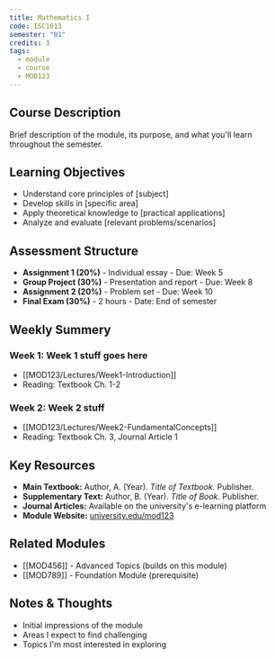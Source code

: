 ```yaml
---
title: Mathematics I
code: ISC1013
semester: "01"
credits: 3
tags:
  - module
  - course
  - MOD123
---
```

## Course Description
Brief description of the module, its purpose, and what you'll learn throughout the semester.
## Learning Objectives
- Understand core principles of [subject]
- Develop skills in [specific area]
- Apply theoretical knowledge to [practical applications]
- Analyze and evaluate [relevant problems/scenarios]
## Assessment Structure
- **Assignment 1 (20%)** - Individual essay - Due: Week 5
- **Group Project (30%)** - Presentation and report - Due: Week 8
- **Assignment 2 (20%)** - Problem set - Due: Week 10
- **Final Exam (30%)** - 2 hours - Date: End of semester
## Weekly Summery
### Week 1: Week 1 stuff goes here
- [[MOD123/Lectures/Week1-Introduction]]
- Reading: Textbook Ch. 1-2
### Week 2: Week 2 stuff
- [[MOD123/Lectures/Week2-FundamentalConcepts]]
- Reading: Textbook Ch. 3, Journal Article 1
## Key Resources
- **Main Textbook:** Author, A. (Year). *Title of Textbook*. Publisher.
- **Supplementary Text:** Author, B. (Year). *Title of Book*. Publisher.
- **Journal Articles:** Available on the university's e-learning platform
- **Module Website:** [university.edu/mod123](https://university.edu/mod123)
## Related Modules
- [[MOD456]] - Advanced Topics (builds on this module)
- [[MOD789]] - Foundation Module (prerequisite)
## Notes & Thoughts
- Initial impressions of the module
- Areas I expect to find challenging
- Topics I'm most interested in exploring